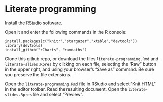 # Literate programming

Install the [RStudio](https://www.rstudio.com/) software.

Open it and enter the following commands in the R console:

    install.packages(c("knitr","stargazer","xtable","devtools"))
    library(devtools)
    install_github("rCharts", "ramnathv")

Clone this github repo, or download the files `literate-programming.Rmd`
and `literate-slides.Rpres` by clicking on each file, selecting the
“Raw” button in the upper right, and using your browser’s “Save as”
command.  Be sure you preserve the file extensions.

Open the `literate-programming.Rmd` file in RStudio and select "Knit
HTML" in the editor toolbar.  Read the resulting document.  Open the
`literate-slides.Rpres` file and select “Preview”.
